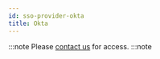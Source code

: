```yaml
---
id: sso-provider-okta
title: Okta
---
```


:::note
Please [contact us](mailto:support@phasetwo.io) for access.
:::note
